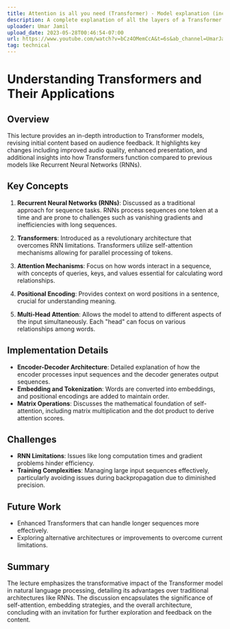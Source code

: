 ```yaml
---
title: Attention is all you need (Transformer) - Model explanation (including math), Inference and Training - YouTube
description: A complete explanation of all the layers of a Transformer Model: Multi-Head Self-Attention, Positional Encoding, including all the matrix multiplications and...
uploader: Umar Jamil
upload_date: 2023-05-28T00:46:54-07:00
url: https://www.youtube.com/watch?v=bCz4OMemCcA&t=6s&ab_channel=UmarJamil
tag: technical
---
```


# Understanding Transformers and Their Applications

## Overview
This lecture provides an in-depth introduction to Transformer models, revising initial content based on audience feedback. It highlights key changes including improved audio quality, enhanced presentation, and additional insights into how Transformers function compared to previous models like Recurrent Neural Networks (RNNs).

## Key Concepts
1. **Recurrent Neural Networks (RNNs)**: Discussed as a traditional approach for sequence tasks. RNNs process sequences one token at a time and are prone to challenges such as vanishing gradients and inefficiencies with long sequences.
  
2. **Transformers**: Introduced as a revolutionary architecture that overcomes RNN limitations. Transformers utilize self-attention mechanisms allowing for parallel processing of tokens.

3. **Attention Mechanisms**: Focus on how words interact in a sequence, with concepts of queries, keys, and values essential for calculating word relationships.

4. **Positional Encoding**: Provides context on word positions in a sentence, crucial for understanding meaning.

5. **Multi-Head Attention**: Allows the model to attend to different aspects of the input simultaneously. Each "head" can focus on various relationships among words.

## Implementation Details
- **Encoder-Decoder Architecture**: Detailed explanation of how the encoder processes input sequences and the decoder generates output sequences. 
- **Embedding and Tokenization**: Words are converted into embeddings, and positional encodings are added to maintain order.
- **Matrix Operations**: Discusses the mathematical foundation of self-attention, including matrix multiplication and the dot product to derive attention scores.

## Challenges
- **RNN Limitations**: Issues like long computation times and gradient problems hinder efficiency.
- **Training Complexities**: Managing large input sequences effectively, particularly avoiding issues during backpropagation due to diminished precision.
  
## Future Work
- Enhanced Transformers that can handle longer sequences more effectively.
- Exploring alternative architectures or improvements to overcome current limitations.

## Summary
The lecture emphasizes the transformative impact of the Transformer model in natural language processing, detailing its advantages over traditional architectures like RNNs. The discussion encapsulates the significance of self-attention, embedding strategies, and the overall architecture, concluding with an invitation for further exploration and feedback on the content.
